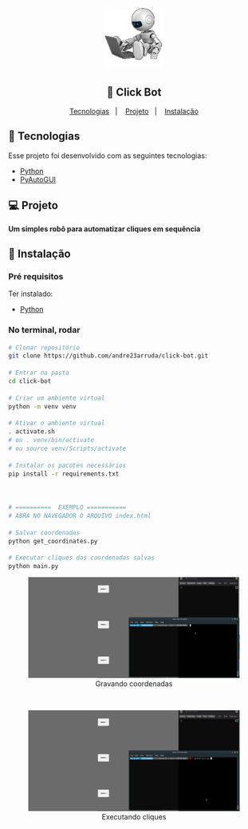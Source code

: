 <h1 align="center">
    <img alt="Click Bot" title="Click Bot" src=".github/click-bot.png" width="120px" />
</h1>

<h2 align="center">
  	🤖 Click Bot
</h2>

<p align="center">
	<a href="#-tecnologias">Tecnologias</a>&nbsp;&nbsp;&nbsp;|&nbsp;&nbsp;&nbsp;
	<a href="#-projeto">Projeto</a>&nbsp;&nbsp;&nbsp;|&nbsp;&nbsp;&nbsp;
	<a href="#-instalação">Instalação</a>
</p>

## 🤖 Tecnologias

Esse projeto foi desenvolvido com as seguintes tecnologias:

- [Python](https://www.python.org/)
- [PyAutoGUI](https://pyautogui.readthedocs.io)


## 💻 Projeto
**Um simples robô para automatizar cliques em sequência**

## 🔧 Instalação

### Pré requisitos
Ter instalado:
- [Python](https://www.python.org/downloads/)


### No terminal, rodar
```sh
# Clonar repositório
git clone https://github.com/andre23arruda/click-bot.git

# Entrar na pasta
cd click-bot

# Criar um ambiente virtual
python -m venv venv

# Ativar o ambiente virtual
. activate.sh
# ou . venv/bin/activate
# ou source venv/Scripts/activate

# Instalar os pacotes necessários
pip install -r requirements.txt



# ==========  EXEMPLO ===========
# ABRA NO NAVEGADOR O ARQUIVO index.html

# Salvar coordenadas
python get_coordinates.py

# Executar cliques das coordenadas salvas
python main.py
```

<figure align="center">
    <img alt="Coordinates" title="Coordinates" src=".github/video-1.gif?raw=true" width="600px" />
    <figcaption>Gravando coordenadas</figcaption>
</figure>

<br/>

<figure align="center">
    <img alt="Clicks" title="Clicks" src=".github/video-2.gif?raw=true" width="600px" />
    <figcaption>Executando cliques</figcaption>
</figure>
